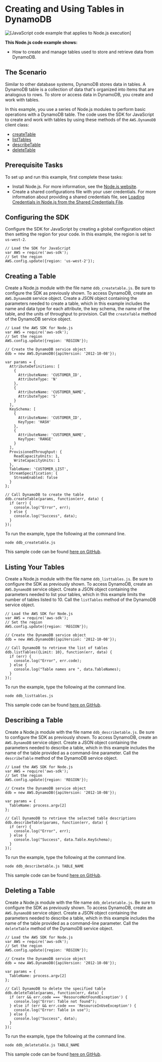 # Creating and Using Tables in DynamoDB<a name="dynamodb-examples-using-tables"></a>

![\[JavaScript code example that applies to Node.js execution\]](http://docs.aws.amazon.com/sdk-for-javascript/v2/developer-guide/images/nodeicon.png)

**This Node\.js code example shows:**
+ How to create and manage tables used to store and retrieve data from DynamoDB\.

## The Scenario<a name="dynamodb-examples-using-tables-scenario"></a>

Similar to other database systems, DynamoDB stores data in tables\. A DynamoDB table is a collection of data that's organized into items that are analogous to rows\. To store or access data in DynamoDB, you create and work with tables\.

In this example, you use a series of Node\.js modules to perform basic operations with a DynamoDB table\. The code uses the SDK for JavaScript to create and work with tables by using these methods of the `AWS.DynamoDB` client class:
+ [createTable](https://docs.aws.amazon.com/AWSJavaScriptSDK/latest/AWS/DynamoDB.html#createTable-property)
+ [listTables](https://docs.aws.amazon.com/AWSJavaScriptSDK/latest/AWS/DynamoDB.html#listTables-property)
+ [describeTable](https://docs.aws.amazon.com/AWSJavaScriptSDK/latest/AWS/DynamoDB.html#describeTable-property)
+ [deleteTable](https://docs.aws.amazon.com/AWSJavaScriptSDK/latest/AWS/DynamoDB.html#deleteTable-property)

## Prerequisite Tasks<a name="dynamodb-examples-using-tables-prerequisites"></a>

To set up and run this example, first complete these tasks:
+ Install Node\.js\. For more information, see the [Node\.js website](https://nodejs.org)\.
+ Create a shared configurations file with your user credentials\. For more information about providing a shared credentials file, see [Loading Credentials in Node\.js from the Shared Credentials File](loading-node-credentials-shared.md)\.

## Configuring the SDK<a name="dynamodb-example-using-tables-configure-sdk"></a>

Configure the SDK for JavaScript by creating a global configuration object then setting the region for your code\. In this example, the region is set to `us-west-2`\.

```
// Load the SDK for JavaScript
var AWS = require('aws-sdk');
// Set the region 
AWS.config.update({region: 'us-west-2'});
```

## Creating a Table<a name="dynamodb-examples-using-tables-creating-a-table"></a>

Create a Node\.js module with the file name `ddb_createtable.js`\. Be sure to configure the SDK as previously shown\. To access DynamoDB, create an `AWS.DynamoDB` service object\. Create a JSON object containing the parameters needed to create a table, which in this example includes the name and data type for each attribute, the key schema, the name of the table, and the units of throughput to provision\. Call the `createTable` method of the DynamoDB service object\.

```
// Load the AWS SDK for Node.js
var AWS = require('aws-sdk');
// Set the region 
AWS.config.update({region: 'REGION'});

// Create the DynamoDB service object
ddb = new AWS.DynamoDB({apiVersion: '2012-10-08'});

var params = {
  AttributeDefinitions: [
    {
      AttributeName: 'CUSTOMER_ID',
      AttributeType: 'N'
    },
    {
      AttributeName: 'CUSTOMER_NAME',
      AttributeType: 'S'
    }
  ],
  KeySchema: [
    {
      AttributeName: 'CUSTOMER_ID',
      KeyType: 'HASH'
    },
    {
      AttributeName: 'CUSTOMER_NAME',
      KeyType: 'RANGE'
    }
  ],
  ProvisionedThroughput: {
    ReadCapacityUnits: 1,
    WriteCapacityUnits: 1
  },
  TableName: 'CUSTOMER_LIST',
  StreamSpecification: {
    StreamEnabled: false
  }
};

// Call DynamoDB to create the table
ddb.createTable(params, function(err, data) {
  if (err) {
    console.log("Error", err);
  } else {
    console.log("Success", data);
  }
});
```

To run the example, type the following at the command line\.

```
node ddb_createtable.js
```

This sample code can be found [here on GitHub](https://github.com/awsdocs/aws-doc-sdk-examples/blob/master/javascript/example_code/dynamodb/ddb_createtable.js)\.

## Listing Your Tables<a name="dynamodb-examples-using-tables-listing-tables"></a>

Create a Node\.js module with the file name `ddb_listtables.js`\. Be sure to configure the SDK as previously shown\. To access DynamoDB, create an `AWS.DynamoDB` service object\. Create a JSON object containing the parameters needed to list your tables, which in this example limits the number of tables listed to 10\. Call the `listTables` method of the DynamoDB service object\.

```
// Load the AWS SDK for Node.js
var AWS = require('aws-sdk');
// Set the region 
AWS.config.update({region: 'REGION'});

// Create the DynamoDB service object
ddb = new AWS.DynamoDB({apiVersion: '2012-10-08'});

// Call DynamoDB to retrieve the list of tables
ddb.listTables({Limit: 10}, function(err, data) {
  if (err) {
    console.log("Error", err.code);
  } else {
    console.log("Table names are ", data.TableNames);
  }
});
```

To run the example, type the following at the command line\.

```
node ddb_listtables.js
```

This sample code can be found [here on GitHub](https://github.com/awsdocs/aws-doc-sdk-examples/blob/master/javascript/example_code/dynamodb/ddb_listtables.js)\.

## Describing a Table<a name="dynamodb-examples-using-tables-describing-a-table"></a>

Create a Node\.js module with the file name `ddb_describetable.js`\. Be sure to configure the SDK as previously shown\. To access DynamoDB, create an `AWS.DynamoDB` service object\. Create a JSON object containing the parameters needed to describe a table, which in this example includes the name of the table provided as a command\-line parameter\. Call the `describeTable` method of the DynamoDB service object\.

```
// Load the AWS SDK for Node.js
var AWS = require('aws-sdk');
// Set the region 
AWS.config.update({region: 'REGION'});

// Create the DynamoDB service object
ddb = new AWS.DynamoDB({apiVersion: '2012-10-08'});

var params = {
  TableName: process.argv[2]
};

// Call DynamoDB to retrieve the selected table descriptions
ddb.describeTable(params, function(err, data) {
  if (err) {
    console.log("Error", err);
  } else {
    console.log("Success", data.Table.KeySchema);
  }
});
```

To run the example, type the following at the command line\.

```
node ddb_describetable.js TABLE_NAME
```

This sample code can be found [here on GitHub](https://github.com/awsdocs/aws-doc-sdk-examples/blob/master/javascript/example_code/dynamodb/ddb_describetable.js)\.

## Deleting a Table<a name="dynamodb-examples-using-tables-deleting-a-table"></a>

Create a Node\.js module with the file name `ddb_deletetable.js`\. Be sure to configure the SDK as previously shown\. To access DynamoDB, create an `AWS.DynamoDB` service object\. Create a JSON object containing the parameters needed to describe a table, which in this example includes the name of the table provided as a command\-line parameter\. Call the `deleteTable` method of the DynamoDB service object\.

```
// Load the AWS SDK for Node.js
var AWS = require('aws-sdk');
// Set the region 
AWS.config.update({region: 'REGION'});

// Create the DynamoDB service object
ddb = new AWS.DynamoDB({apiVersion: '2012-10-08'});

var params = {
  TableName: process.argv[2]
};

// Call DynamoDB to delete the specified table
ddb.deleteTable(params, function(err, data) {
  if (err && err.code === 'ResourceNotFoundException') {
    console.log("Error: Table not found");
  } else if (err && err.code === 'ResourceInUseException') {
    console.log("Error: Table in use");
  } else {
    console.log("Success", data);
  }
});
```

To run the example, type the following at the command line\.

```
node ddb_deletetable.js TABLE_NAME
```

This sample code can be found [here on GitHub](https://github.com/awsdocs/aws-doc-sdk-examples/blob/master/javascript/example_code/dynamodb/ddb_deletetable.js)\.